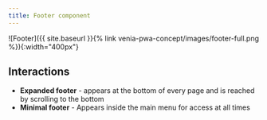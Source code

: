 ```yaml
---
title: Footer component
---
```


![Footer]({{ site.baseurl }}{% link venia-pwa-concept/images/footer-full.png %}){:width="400px"}

## Interactions

* **Expanded footer** - appears at the bottom of every page and is reached by scrolling to the bottom
* **Minimal footer** - Appears inside the main menu for access at all times
